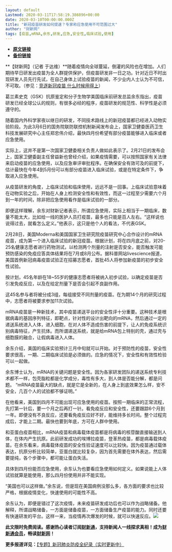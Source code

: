 ```yaml
---
layout: default
Lastmod: 2020-03-11T17:58:19.386896+00:00
date: 2020-03-10T00:00:00.000Z
title: "新冠疫苗研发如何提速？专家称应急使用不可范围过大"
author: "财新网"
tags: [疫苗,mRNA,余东,研发,应急,安全性,临床试验,使用]
---
```


* [**原文链接**](http://www.caixin.com/2020-03-10/101526543.html)
* [**备份链接**](http://archive.ph/een3y)


**【财新网】（记者 于达维）**随着疫情向全球蔓延，倒灌的风险也在增加。人们期待早日研发出疫苗为全人群提供保护，但疫苗研发非一日之功。针对近日不时出现研发人员先行先试，在自己身体上试验疫苗的新闻，不少业内人士认为不可信，不可取。（参见：[竞逐新冠疫苗 什么时候用得上](http://weekly.caixin.com/2020-03-07/101525062.html)）

葛兰素史克（GSK）抗原鉴定和分子生物学美国临床前研发总监余东指出，疫苗研发已经全球公认的规则，有很多必经的程序，疫苗研发的规范性、科学性是必须遵守的。

随着国内外科学家夜以继日的研发，不同技术路线上的新冠疫苗都已经进入动物实验阶段。为此3月6日的国务院联防联控机制新闻发布会上，国家卫健委医药卫生科技发展研究中心主任郑忠伟介绍，最快四月份希望有部分疫苗能够进入临床或者应急使用。

实际上，这并不是第一次国家卫健委相关负责人做如此表示了。2月21日的发布会上，国家卫健委副主任曾益新也曾经介绍，如果疫情需要，可以按照国家有关法律来启动疫苗的应急使用，以及应急审评审批程序。在确保安全有效可及的前提下，估计最快在今年4到5月份可以有部分疫苗进入临床试验，或是在特定条件下，争取进入应急使用。

从疫苗研发的角度，上临床试验和临床使用，远远不是一回事。上临床试验意味着在动物实验之后，开始在人身上检测安全性和有效性，而这一过程至少需要六个月到一年的时间，除非把应急使用看作是临床试验的一部分。

即便这样理解，余东对财新记者表示，所谓应急使用，实际上相当于一期临床，数量不能太大，比如给一线的医护人员打疫苗，最多也只能是百人左右。“这样说也说得过去，就看怎么定义。”他表示，这只是他个人的看法，不代表GSK。

2月28日，美国Moderna和美国国家卫生研究院疫苗研究中心合作设计的mRNA疫苗，成为第一个进入临床试验的新冠疫苗。根据计划，将在四月底之前，对20-25名健康志愿者进行药物测试，以检测两个剂量的注射是否安全，能否触发可能预防感染的免疫应答具体结果将在7月或8月公布。据科普网站livescience报道，美国首例新冠病毒疫苗试验正在招募志愿者，首批45人将参加新疫苗的初步安全性试验。

按计划，45名年龄在18~55岁的健康志愿者将被纳入初步试验，以确定疫苗是否引发免疫反应，以及在给定剂量下是否会引起不良副作用。

这45名参与者将被分成3组，每组接受不同剂量的疫苗。在为期14个月的研究过程中，志愿者将被要求参加11次试验。

mRNA疫苗是一种新技术，其中疫苗递送平台的安全性评十分重要。这种技术是根据病毒的基因序列特征，即靶点，针对性的设计出靶向的mRNA，然后通过一定的递送系统进入人体，进入细胞，在对人体不造成伤害的前提下，让人的免疫系统识别病毒特征，产生抗体。而所谓递送系统，就是给mRNA包上特别的壳，通过壳与细胞膜的融合，让假病毒进入人体。

余东介绍，美国的临床实验预计三月中旬就可以开始。对于预防性的疫苗，安全性要求很高，一期、二期临床试验是必须做的。应急的情况下，安全性和有效性检验可以一起做。

余东博士认为，mRNA的关键问题是安全性。因为各家研发团队的递送系统专利技术都不一样，包壳脂粒都是化学成分，毒性有多大，到人体是否能分解，都是问题。 “mRNA疫苗最大的缺点，就是它是全新的，在人身上到底效果怎么样，安不安全，几百个人的试验都不够证明。”

在他看来，美国到四月不可能出现可应急使用的疫苗。按照一期临床的正常流程，先打第一针后，要一个月之后再打一针。看免疫反应和安全性，还要跟踪6个月到一年。即便没有不良反应，还要看免疫反应好不好，能维持多长时间。整个过程完成后，才能上二期。最快也要到年底，方可在人群中使用。

和亚蛋白疫苗相比，mRNA疫苗和病毒载体疫苗都是将病毒的核苷酸直接输送到人体，在体内产生抗原。此前研发成功的埃博拉疫苗，登革热疫苗，都是病毒载体疫苗。在余东看来，病毒载体疫苗的安全性验证速度可以比较快。因为疫苗通过载体表达，抗原分析比较简单，亚蛋白就比较复杂，因为首先需要在体外表达，然后需要提纯，各个步骤中，都可能让蛋白失活。

具体到四月份能否应急使用，余东认为也要看应急使用如何定义。如果说能上人体试验就算是能使用，那么四月份使用并非不能实现。

“美国也可以这样做。”余东说，但是现在美国病例没那么多，各方面的要求也比较严格，根据疫情变化，快速使用的可能性不高。

余东认为，即便是错过了这次疫情，未来疫苗研发成功后也可以作为战略储备。他解释，所谓战略储备，一方面是储备疫苗，一方面储备生产疫苗的能力。同时还要有快速研发的平台。这样一来，当疫情再次爆发的时候，就可以快速反应。[![](/images/post/d02a42d9cb3dec9320e5f550278911c7.ico)](http://www.caixin.com/2020-03-10/101526543.html)

**此文限时免费阅读。感谢热心读者订阅[财新通](http://mall.caixin.com/mall/web/product/product.html?id=733&originReferrer=appfree&channelSource=appfree)，支持新闻人一线探求真相！成为[财新通会员](http://mall.caixin.com/mall/web/list/list.html?type=127&originReferrer=appfree&channelSource=appfree)，畅读[财新网](https://datayi.cn/1lnZaaidYRRn)！**

**更多报道详见：**[【专题】新冠肺炎防疫全纪录（实时更新中）](http://m.app.caixin.com/m_topic_detail/1473.html)

